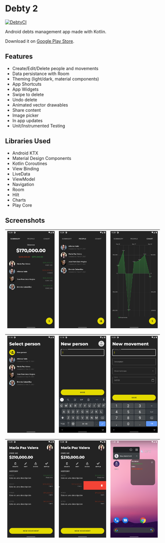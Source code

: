 # Debty 2
[![DebtyCI](https://circleci.com/gh/fabirt/debty-v2.svg?style=svg)](https://circleci.com/gh/fabirt/debty-v2)

Android debts management app made with Kotlin.

Download it on [Google Play Store](https://play.google.com/store/apps/details?id=com.fabirt.debty2).

## Features
- Create/Edit/Delete people and movements
- Data persistance with Room
- Theming (light/dark, material components)
- App Shortcuts
- App Widgets
- Swipe to delete
- Undo delete
- Animated vector drawables
- Share content
- Image picker
- In app updates
- Unit/Instrumented Testing

## Libraries Used
- Android KTX
- Material Design Components
- Kotlin Coroutines
- View Binding
- LiveData
- ViewModel
- Navigation
- Room
- Hilt
- Charts
- Play Core

## Screenshots
| ![Summary](demo/summary.png) | ![People](demo/people.png) | ![Chart](demo/chart.png) |
|----------|:-------------:|:-------------:|

| ![Select person](demo/select_person.png) | ![Create Person](demo/create_person.png) | ![Create Movement](demo/create_movement.png) |
|----------|:-------------:|:-------------:|

| ![People](demo/detail.png) | ![Swipe to delete](demo/delete.png)  | ![App widget and shortcut](demo/widget_shortcut.png) |
|----------|:-------------:|:-------------:|
